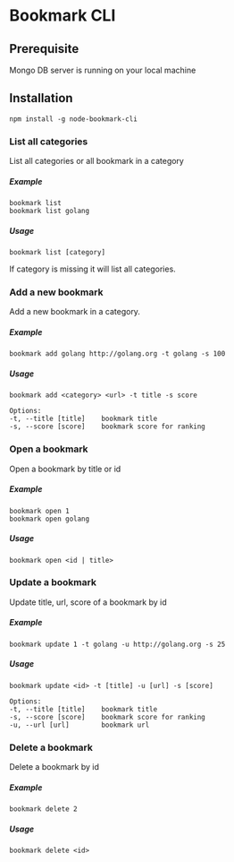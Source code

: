 # Bookmark CLI

## Prerequisite

Mongo DB server is running on your local machine

## Installation

```
npm install -g node-bookmark-cli
```

### List all categories

List all categories or all bookmark in a category

##### Example

```
bookmark list
bookmark list golang
```

##### Usage

```
bookmark list [category]
```

If category is missing it will list all categories.

### Add a new bookmark

Add a new bookmark in a category.

##### Example

```
bookmark add golang http://golang.org -t golang -s 100
```

##### Usage

```
bookmark add <category> <url> -t title -s score

Options:
-t, --title [title]    bookmark title
-s, --score [score]    bookmark score for ranking
```

### Open a bookmark

Open a bookmark by title or id

##### Example

```
bookmark open 1
bookmark open golang
```

##### Usage

```
bookmark open <id | title>
```

### Update a bookmark

Update title, url, score of a bookmark by id

##### Example

```
bookmark update 1 -t golang -u http://golang.org -s 25
```

##### Usage

```
bookmark update <id> -t [title] -u [url] -s [score]

Options:
-t, --title [title]    bookmark title
-s, --score [score]    bookmark score for ranking
-u, --url [url]        bookmark url
```

### Delete a bookmark

Delete a bookmark by id

##### Example

```
bookmark delete 2
```

##### Usage

```
bookmark delete <id>
```
